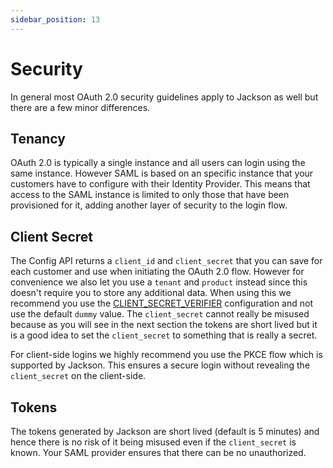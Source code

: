 ```yaml
---
sidebar_position: 13
---
```


# Security

In general most OAuth 2.0 security guidelines apply to Jackson as well but there are a few minor differences.

## Tenancy

OAuth 2.0 is typically a single instance and all users can login using the same instance. However SAML is based on an specific instance that your customers have to configure with their Identity Provider. This means that access to the SAML instance is limited to only those that have been provisioned for it, adding another layer of security to the login flow.

## Client Secret

The Config API returns a `client_id` and `client_secret` that you can save for each customer and use when initiating the OAuth 2.0 flow. However for convenience we also let you use a `tenant` and `product` instead since this doesn't require you to store any additional data. When using this we recommend you use the [CLIENT_SECRET_VERIFIER](env-variables#client_secret_verifier) configuration and not use the default `dummy` value. The `client_secret` cannot really be misused because as you will see in the next section the tokens are short lived but it is a good idea to set the `client_secret` to something that is really a secret.

For client-side logins we highly recommend you use the PKCE flow which is supported by Jackson. This ensures a secure login without revealing the `client_secret` on the client-side.

## Tokens

The tokens generated by Jackson are short lived (default is 5 minutes) and hence there is no risk of it being misused even if the `client_secret` is known. Your SAML provider ensures that there can be no unauthorized.
